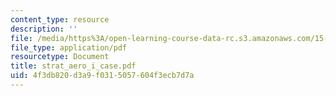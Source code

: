 ```yaml
---
content_type: resource
description: ''
file: /media/https%3A/open-learning-course-data-rc.s3.amazonaws.com/15-667-negotiation-and-conflict-management-spring-2001/4f3db820d3a9f0315057604f3ecb7d7a_strat_aero_i_case.pdf
file_type: application/pdf
resourcetype: Document
title: strat_aero_i_case.pdf
uid: 4f3db820-d3a9-f031-5057-604f3ecb7d7a
---
```

